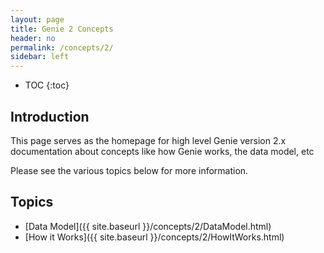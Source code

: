 ```yaml
---
layout: page
title: Genie 2 Concepts
header: no
permalink: /concepts/2/
sidebar: left
---
```


* TOC
{:toc}

## Introduction

This page serves as the homepage for high level Genie version 2.x documentation
about concepts like how Genie works, the data model, etc

Please see the various topics below for more information.

## Topics

- [Data Model]({{ site.baseurl }}/concepts/2/DataModel.html)
- [How it Works]({{ site.baseurl }}/concepts/2/HowItWorks.html)
